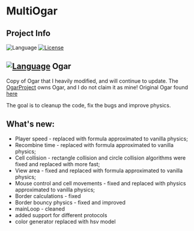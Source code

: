 # MultiOgar

## Project Info
![Language](https://img.shields.io/badge/language-node.js-yellow.svg)
[![License](https://img.shields.io/badge/license-APACHE2-blue.svg)](https://github.com/Barbosik/OgarMulti/blob/master/LICENSE.md)

## [![Language](https://img.shields.io/badge/Ogar-Node-red.svg)](https://github.com/OgarProject/Ogar) Ogar
Copy of Ogar that I heavily modified, and will continue to update. 
The [OgarProject](https://ogarproject.com) owns Ogar, and I do not claim it as mine! 
Original Ogar found [here](https://github.com/OgarProject/Ogar)


The goal is to cleanup the code, fix the bugs and improve physics.


## What's new:
* Player speed - replaced with formula approximated to vanilla physics;
* Recombine time - replaced with formula approximated to vanilla physics;
* Cell collision - rectangle collision and circle collision algorithms were fixed and replaced with more fast;
* View area - fixed and replaced with formula approximated to vanilla physics;
* Mouse control and cell movements - fixed and replaced with physics approximated to vanilla physics;
* Border calculations - fixed
* Border bouncy physics - fixed and improved
* mainLoop - cleaned
* added support for different protocols
* color generator replaced with hsv model
